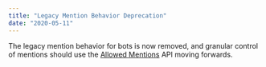 ```yaml
---
title: "Legacy Mention Behavior Deprecation"
date: "2020-05-11"
---
```


The legacy mention behavior for bots is now removed, and granular control of mentions should use the [Allowed Mentions](/docs/resources/message#allowed-mentions-object) API moving forwards.
